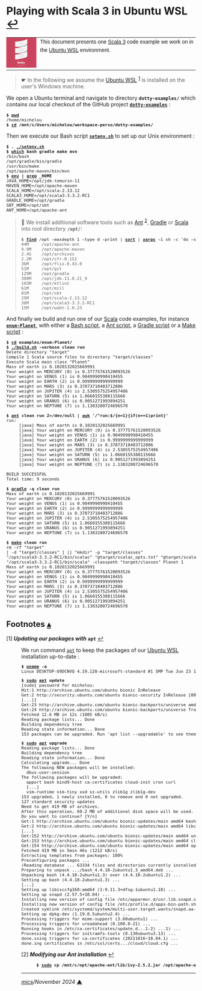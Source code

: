 # <span id="top">Playing with Scala 3 in Ubuntu WSL</span> <span style="size:25%;"><a href="README.md">↩</a></span>

<table style="font-family:Helvetica,Arial;font-size:14px;line-height:1.6;">
  <tr>
  <td style="border:0;padding:0 10px 0 0;;min-width:80px;"><a href="https://dotty.epfl.ch/" rel="external"><img src="docs/images/dotty.png" width="80" alt="Flix project"/></a></td>
  <td style="border:0;padding:0;vertical-align:text-top;">This document presents one <a href="https://dotty.epfl.ch/" rel="external">Scala 3</a> code example we work on in the <a href="https://ubuntu.com/wsl" rel="external">Ubuntu WSL</a> environment.
  </td>
  </tr>
</table>

> **&#9755;** In the following we assume the [Ubuntu WSL][wsl] <sup id="anchor_01">[1](#footnote_01)</sup> is installed on the user's Windows machine.

We open a Ubuntu terminal and navigate to directory **`dotty-examples/`** which contains our local checkout of the GitHub project [**`dotty-examples`**](https://github.com/michelou/dotty-examples) :
<pre style="font-size:80%;">
<b>$ <a href="https://manpages.ubuntu.com/manpages/bionic/en/man1/pwd.1.html" rel="external">pwd</a></b>
/home/michelou
<b>$ <a href="https://manpages.ubuntu.com/manpages/bionic/en/man1/cd.1posix.html" rel="external">cd</a> /mnt/c/Users/michelou/workspace-perso/dotty-examples/</b>
</pre>

Then we execute our Bash script [**`setenv.sh`**](./setenv.sh) to set up our Unix environment :

<pre style="font-size:80%;">
<b>$ . <a href="./examples/setenv.sh">./setenv.sh</a></b>
<b>$ <a href="https://manpages.ubuntu.com/manpages/bionic/en/man1/which.1.html" rel="external">which</a> bash gradle make mvn</b>
/bin/bash
/opt/gradle/bin/gradle
/usr/bin/make
/opt/apache-maven/bin/mvn
<b>$ <a href="https://manpages.ubuntu.com/manpages/bionic/en/man1/env.1.html" rel="external">env</a> | <a href="https://manpages.ubuntu.com/manpages/bionic/en/man1/grep.1.html" rel="external">grep</a> _HOME</b>
JAVA_HOME=/opt/jdk-temurin-11
MAVEN_HOME=/opt/apache-maven
SCALA_HOME=/opt/scala-2.13.12
SCALA3_HOME=/opt/scala3-3.3.2-RC1
GRADLE_HOME=/opt/gradle
SBT_HOME=/opt/sbt
ANT_HOME=/opt/apache-ant
</pre>

<!-- https://mirrors.edge.kernel.org/pub/software/scm/git/ -->

> **:mag_right:** We install additional software tools such as [Ant][apache_ant_cli] <sup id="anchor_02">[2](#footnote_02)</sup>, [Gradle][gradle_cli] or [Scala][scala_getting_started] into root directory **`/opt/`**:
> <pre style="font-size:80%;">
> <b>$ <a href="https://manpages.ubuntu.com/manpages/bionic/en/man1/find.1.html" rel="external">find</a> /opt -maxdepth 1 -type d -print | <a href="https://manpages.ubuntu.com/manpages/bionic/en/man1/sort.1.html" rel="external">sort</a> | <a href="https://manpages.ubuntu.com/manpages/bionic/en/man1/xargs.1.html" rel="external">xargs</a> -i sh -c 'du -sh {}'</b>
> 44M     /opt/apache-ant
> 9.9M    /opt/apache-maven
> 2.4G    /opt/archives
> 2.2M    /opt/cfr-0.152
> 36M     /opt/flix-0.43.0
> 51M     /opt/git
> 129M    /opt/gradle
> 308M    /opt/jdk-11.0.21_9
> 103M    /opt/ktlint
> 61M     /opt/mill
> 81M     /opt/sbt
> 25M     /opt/scala-2.13.12
> 36M     /opt/scala3-3.3.2-RC1
> 15M     /opt/wabt-1.0.23
> </pre>

And finally we build and run one of our [Scala] code examples, for instance [**`enum-Planet`**](./examples/enum-Planet/), with either a [Bash script][bash_script], a [Ant script][ant_script], a [Gradle script][gradle_script] or a [Make script][make_script] :

<pre style="font-size:80%;">
<b>$ <a href="https://manpages.ubuntu.com/manpages/bionic/en/man1/cd.1posix.html" rel="external">cd</a> examples/enum-Planet/</b>
<b>$ <a href="./examples/enum-Planet/build.sh">./build.sh</a> -verbose clean run</b>
Delete directory "target"
Compile 1 Scala source files to directory "target/classes"
Execute Scala main class "Planet"
Mass of earth is 0.1020132025669991
Your weight on MERCURY (0) is 0.37775761520093526
Your weight on VENUS (1) is 0.9049990998410455
Your weight on EARTH (2) is 0.9999999999999999
Your weight on MARS (3) is 0.37873718403712886
Your weight on JUPITER (4) is 2.5305575254957406
Your weight on SATURN (5) is 1.0660155388115666
Your weight on URANUS (6) is 0.9051271993894251
Your weight on NEPTUNE (7) is 1.1383280724696578
&nbsp;
<b>$ <a href="https://ant.apache.org/manual/running.html" rel="external">ant</a> clean run 2>/dev/null | <a href="https://linux.die.net/man/1/awk" rel="external">awk</a> '/^run:$/{n=1}{if(n==1)print}'</b>
run:
     [java] Mass of earth is 0.1020132025669991
     [java] Your weight on MERCURY (0) is 0.37775761520093526
     [java] Your weight on VENUS (1) is 0.9049990998410455
     [java] Your weight on EARTH (2) is 0.9999999999999999
     [java] Your weight on MARS (3) is 0.37873718403712886
     [java] Your weight on JUPITER (4) is 2.5305575254957406
     [java] Your weight on SATURN (5) is 1.0660155388115666
     [java] Your weight on URANUS (6) is 0.9051271993894251
     [java] Your weight on NEPTUNE (7) is 1.1383280724696578
&nbsp;
BUILD SUCCESSFUL
Total time: 9 seconds
&nbsp;
<b>$ <a href="https://docs.gradle.org/current/userguide/command_line_interface.html" rel="external">gradle</a> -q clean run</b>
Mass of earth is 0.1020132025669991
Your weight on MERCURY (0) is 0.37775761520093526
Your weight on VENUS (1) is 0.9049990998410455
Your weight on EARTH (2) is 0.9999999999999999
Your weight on MARS (3) is 0.37873718403712886
Your weight on JUPITER (4) is 2.5305575254957406
Your weight on SATURN (5) is 1.0660155388115666
Your weight on URANUS (6) is 0.9051271993894251
Your weight on NEPTUNE (7) is 1.1383280724696578
&nbsp;
<b>$ <a href="https://www.gnu.org/software/make/manual/make.html" rel="external">make</a> clean run</b>
rm -rf "target"
[ -d "target/classes" ] || "mkdir" -p "target/classes"
"/opt/scala3-3.3.2-RC1/bin/scalac" "@target/scalac_opts.txt" "@target/scalac_sources.txt"
"/opt/scala3-3.3.2-RC1/bin/scala" -classpath "target/classes" Planet 1
Mass of earth is 0.1020132025669991
Your weight on MERCURY (0) is 0.37775761520093526
Your weight on VENUS (1) is 0.9049990998410455
Your weight on EARTH (2) is 0.9999999999999999
Your weight on MARS (3) is 0.37873718403712886
Your weight on JUPITER (4) is 2.5305575254957406
Your weight on SATURN (5) is 1.0660155388115666
Your weight on URANUS (6) is 0.9051271993894251
Your weight on NEPTUNE (7) is 1.1383280724696578
</pre>

<!--=======================================================================-->
 
## <span id="footnotes">Footnotes</span> [**&#x25B4;**](#top)

<span id="footnote_01">[1]</span> ***Updating our packages with*** **`apt`** [↩](#anchor_01)

<dl><dd>
We run command <a href="https://manpages.ubuntu.com/manpages/trusty/man8/apt.8.html" rel="external"><code>apt</code></a> to keep the packages of our <a href="https://ubuntu.com/wsl" rel="external">Ubuntu WSL</a> installation up-to-date :
<pre style="font-size:80%;">
<b>$ <a href="https://manpages.ubuntu.com/manpages/bionic/en/man1/uname.1.html" rel="external">uname</a> -a</b>
Linux DESKTOP-U9DCNVQ 4.19.128-microsoft-standard #1 SMP Tue Jun 23 12:58:10 UTC 2020 x86_64 x86_64 x86_64 GNU/Linux
</pre>

<pre style="font-size:80%;">
<b>$ <a href="https://manpages.ubuntu.com/manpages/bionic/en/man8/sudo.8.html" rel="external">sudo</a> <a href="https://manpages.ubuntu.com/manpages/bionic/en/man8/apt.8.html" rel="external">apt</a> update</b>
[sudo] password for michelou:
Hit:1 http://archive.ubuntu.com/ubuntu bionic InRelease
Get:2 http://security.ubuntu.com/ubuntu bionic-security InRelease [88.7 kB]
[...]]
Get:23 http://archive.ubuntu.com/ubuntu bionic-backports/universe amd64 Packages [18.1 kB]
Get:24 http://archive.ubuntu.com/ubuntu bionic-backports/universe Translation-en [8668 B]
Fetched 12.6 MB in 12s (1085 kB/s)
Reading package lists... Done
Building dependency tree
Reading state information... Done
153 packages can be upgraded. Run 'apt list --upgradable' to see them.
</pre>

<pre style="font-size:80%;">
<b>$ <a href="https://manpages.ubuntu.com/manpages/bionic/en/man8/sudo.8.html" rel="external">sudo</a> <a href="https://manpages.ubuntu.com/manpages/bionic/en/man8/apt.8.html" rel="external">apt</a> upgrade</b>
Reading package lists... Done
Building dependency tree
Reading state information... Done
Calculating upgrade... Done
The following NEW packages will be installed:
  dbus-user-session
The following packages will be upgraded:
  apport bash bind9-host ca-certificates cloud-init cron curl
  [...]
  vim-runtime vim-tiny xxd xz-utils zlib1g zlib1g-dev
153 upgraded, 1 newly installed, 0 to remove and 0 not upgraded.
127 standard security updates
Need to get 419 MB of archives.
After this operation, 60.2 MB of additional disk space will be used.
Do you want to continue? [Y/n]
Get:1 http://archive.ubuntu.com/ubuntu bionic-updates/main amd64 bash amd64 4.4.18-2ubuntu1.3 [615 kB]
Get:2 http://archive.ubuntu.com/ubuntu bionic-updates/main amd64 libc6-dev amd64 2.27-3ubuntu1.6 [2587 kB]
[...]
Get:152 http://archive.ubuntu.com/ubuntu bionic-updates/main amd64 unzip amd64 6.0-21ubuntu1.2 [168 kB]
Get:153 http://archive.ubuntu.com/ubuntu bionic-updates/main amd64 cloud-init all 22.3.4-0ubuntu1~18.04.1 [510 kB]
Get:154 http://archive.ubuntu.com/ubuntu bionic-updates/main amd64 open-vm-tools amd64 2:11.0.5-4ubuntu0.18.04.2 [543 kB]
Fetched 419 MB in 5min 46s (1212 kB/s)
Extracting templates from packages: 100%
Preconfiguring packages ...
(Reading database ... 63334 files and directories currently installed.)
Preparing to unpack .../bash_4.4.18-2ubuntu1.3_amd64.deb ...
Unpacking bash (4.4.18-2ubuntu1.3) over (4.4.18-2ubuntu1.2) ...
Setting up bash (4.4.18-2ubuntu1.3) ...
[...]
Setting up libisccfg160:amd64 (1:9.11.3+dfsg-1ubuntu1.18) ...
Setting up snapd (2.57.5+18.04) ...
Installing new version of config file /etc/apparmor.d/usr.lib.snapd.snap-confine.real ...
Installing new version of config file /etc/profile.d/apps-bin-path.sh ...
Created symlink /etc/systemd/system/multi-user.target.wants/snapd.aa-prompt-listener.service → /lib/systemd/system/snapd.aa-prompt-listener.service.
Setting up dpkg-dev (1.19.0.5ubuntu2.4) ...
Processing triggers for mime-support (3.60ubuntu1) ...
Processing triggers for ureadahead (0.100.0-21) ...
Running hooks in /etc/ca-certificates/update.d...1-2) ...1) ...
Processing triggers for initramfs-tools (0.130ubuntu3.13) ...
done.ssing triggers for ca-certificates (20211016~18.04.1) ...
done.ing certificates in /etc/ssl/certs.../cloud/cloud.cfg ...
</pre>

<span id="footnote_02">[2]</span> ***Modifying our Ant installation*** [↩](#anchor_02)

<dl><dd>
<pre style="font-size:80%;">
<b>$ <a href="https://manpages.ubuntu.com/manpages/bionic/en/man8/sudo.8.html" rel="external">sudo</a> cp /mnt/c/opt/apache-ant/lib/ivy-2.5.2.jar /opt/apache-ant/lib/</b>
</pre>
</dd></dl>

***

*[mics](https://lampwww.epfl.ch/~michelou/)/November 2024* [**&#9650;**](#top)
<span id="bottom">&nbsp;</span>

<!-- link refs -->

[adts]: https://wiki.haskell.org/Algebraic_data_type
[ant_script]: https://ant.apache.org/manual/using.html "Using Apache Ant"
[apache_ant_cli]: https://ant.apache.org/manual/running.html
[bash_script]: https://tldp.org/LDP/Bash-Beginners-Guide/html/sect_02_01.html "Bash - Creating and running a script"
[flix]: https://flix.dev/ "Flix Programming Language"
[gradle_cli]: https://docs.gradle.org/current/userguide/command_line_interface.html "Gradle Command-Line Interface"
[gradle_script]: https://docs.gradle.org/current/userguide/tutorial_using_tasks.html "Gradle Build Script Basis"
[make_cli]: https://www.gnu.org/software/make/manual/make.html "GNU make"
[make_script]: https://makefiletutorial.com/ "Learn Makefiles"
[scala]: https://www.scala-lang.org/ "The Scala Programming Language"
[scala_getting_started]: https://docs.scala-lang.org/getting-started/ "Scala - Getting started"
[wsl]: https://ubuntu.com/wsl "Ubuntu WSL"

